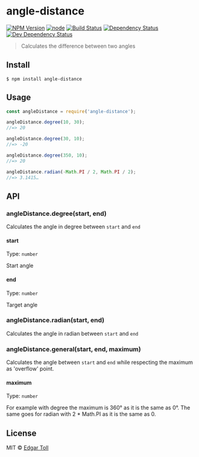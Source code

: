 # angle-distance

[![NPM Version](https://img.shields.io/npm/v/angle-distance.svg)](https://www.npmjs.com/package/angle-distance)
[![node](https://img.shields.io/node/v/angle-distance.svg)](https://www.npmjs.com/package/angle-distance)
[![Build Status](https://travis-ci.org/EdJoPaTo/angle-distance.svg?branch=master)](https://travis-ci.org/EdJoPaTo/angle-distance)
[![Dependency Status](https://david-dm.org/EdJoPaTo/angle-distance/status.svg)](https://david-dm.org/EdJoPaTo/angle-distance)
[![Dev Dependency Status](https://david-dm.org/EdJoPaTo/angle-distance/dev-status.svg)](https://david-dm.org/EdJoPaTo/angle-distance?type=dev)

> Calculates the difference between two angles


## Install

```
$ npm install angle-distance
```


## Usage

```js
const angleDistance = require('angle-distance');

angleDistance.degree(10, 30);
//=> 20

angleDistance.degree(30, 10);
//=> -20

angleDistance.degree(350, 10);
//=> 20

angleDistance.radian(-Math.PI / 2, Math.PI / 2);
//=> 3.1415…
```


## API

### angleDistance.degree(start, end)

Calculates the angle in degree between `start` and `end`

#### start

Type: `number`

Start angle

#### end

Type: `number`

Target angle

### angleDistance.radian(start, end)

Calculates the angle in radian between `start` and `end`

### angleDistance.general(start, end, maximum)

Calculates the angle between `start` and `end` while respecting the maximum as 'overflow' point.

#### maximum

Type: `number`

For example with degree the maximum is 360° as it is the same as 0°.
The same goes for radian with 2 * Math.PI as it is the same as 0.

## License

MIT © [Edgar Toll](https://edjopato.de)

